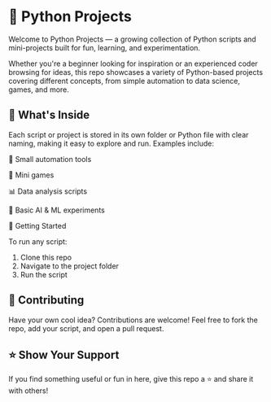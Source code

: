 # 🐍 Python Projects
Welcome to Python Projects — a growing collection of Python scripts and mini-projects built for fun, learning, and experimentation.  
  

Whether you're a beginner looking for inspiration or an experienced coder browsing for ideas, this repo showcases a variety of Python-based projects covering different concepts, from simple automation to data science, games, and more.

## 📁 What's Inside  
Each script or project is stored in its own folder or Python file with clear naming, making it easy to explore and run. Examples include:

🧮 Small automation tools  

🎲 Mini games  

📊 Data analysis scripts  

🤖 Basic AI & ML experiments  

🚀 Getting Started  


  
To run any script:  

1) Clone this repo
2) Navigate to the project folder
3) Run the script
   
## 📌 Contributing  
Have your own cool idea? Contributions are welcome! Feel free to fork the repo, add your script, and open a pull request.
  
## ⭐️ Show Your Support  
If you find something useful or fun in here, give this repo a ⭐️ and share it with others!
